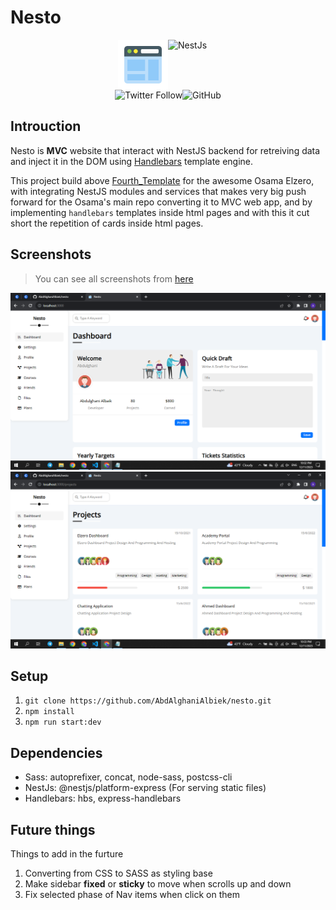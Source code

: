 # Nesto 

<div style="display:flex; justify-content:center; align-items:center;"> 
    <img style="width: 80px; height: 80px" src="https://github.com/AbdAlghaniAlbiek/nesto/blob/main/src/public/logo/nesto.svg"; alt="nesto-logo";/>
    <img style="width: 80px; height: 80px" src="https://d33wubrfki0l68.cloudfront.net/e937e774cbbe23635999615ad5d7732decad182a/26072/logo-small.ede75a6b.svg" alt="NestJs";/> 
</div>
<div style="display:flex; justify-content: center;">
    <img alt="Twitter Follow" src="https://img.shields.io/twitter/follow/AbdAlbiek?style=social">
    <img alt="GitHub" src="https://img.shields.io/github/license/AbdAlghaniAlbiek/herafi-nestjs-backend">
</div>

## Introuction

Nesto is **MVC** website that interact with NestJS backend for retreiving data and inject it in the DOM using [Handlebars](https://handlebarsjs.com/) template engine.

This project build above [Fourth_Template](https://github.com/ElzeroWebSchool/HTML_And_CSS_Template_Four) for the awesome Osama Elzero, with integrating NestJS modules and services that makes very big push forward for the Osama's main repo converting it to MVC web app, and by implementing `handlebars` templates inside html pages and with this it cut short the repetition of cards inside html pages.

## Screenshots 
> You can see all screenshots from [here](https://github.com/AbdAlghaniAlbiek/nesto/tree/main/screenshots)

![Dashboard](https://github.com/AbdAlghaniAlbiek/nesto/blob/main/screenshots/Dashboard.png)
![Files](https://github.com/AbdAlghaniAlbiek/nesto/blob/main/screenshots/Project.png)

## Setup

1. `git clone https://github.com/AbdAlghaniAlbiek/nesto.git`
2. `npm install`
3. `npm run start:dev`

## Dependencies

-   Sass: autoprefixer, concat, node-sass, postcss-cli
-   NestJs: @nestjs/platform-express (For serving static files)
-   Handlebars: hbs, express-handlebars

## Future things

Things to add in the furture

1. Converting from CSS to SASS as styling base
2. Make sidebar **fixed** or **sticky** to move when scrolls up and down
3. Fix selected phase of Nav items when click on them
